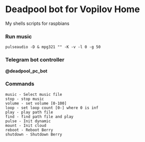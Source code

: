 # Deadpool bot for Vopilov Home
My shells scripts for raspbians

### Run music

```
pulseaudio -D & mpg321 "" -K -v -l 0 -g 50
```

### Telegram bot controller

**@deadpool_pc_bot**

### Commands

```
music - Select music file
stop - stop music
volume - set volume [0-100]
loop - set loop count [0-] where 0 is inf
play - play path file
find - find path file and play
pulse - Init dynamic
mount - Init cloud
reboot - Reboot Berry
shutdown - Shutdown Berry
```
